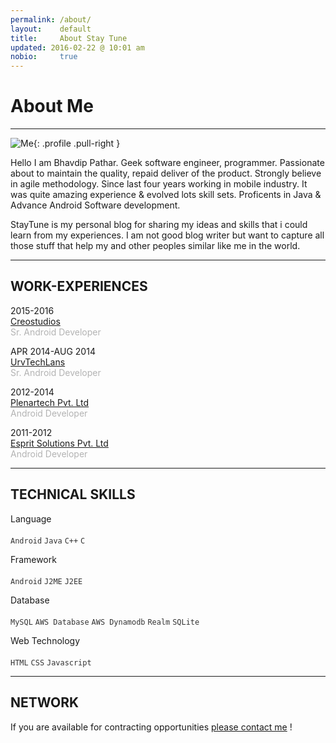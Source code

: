```yaml
---
permalink: /about/
layout:    default
title:     About Stay Tune
updated: 2016-02-22 @ 10:01 am
nobio:     true
---
```


# About Me
------------

![Me](https://i.stack.imgur.com/xF6F1.jpg?s=328&g=1){: .profile .pull-right }


Hello I am Bhavdip Pathar. Geek software engineer, programmer. Passionate about to maintain the quality, repaid deliver of the product. Strongly believe in agile methodology. Since last four years working in mobile industry. It was quite amazing experience & evolved lots skill sets. Proficents in Java & Advance Android Software development.

StayTune is my personal blog for sharing my ideas and skills that i could learn from my experiences. I am not good blog writer but want to capture all those stuff that help my and other peoples similar like me in the world.

***

## WORK-EXPERIENCES

<span class="spanlarger">2015-2016</span><br/>
<a href="http://creolestudios.com/">Creostudios</a><br/>
<span class="spanSmaller" style="color: #b3b3b3">Sr. Android Developer</span>

<span class="spanlarger">APR 2014-AUG 2014</span><br/>
<a href="http://urvatechlabs.com/">UrvTechLans</a><br/>
<span class="spanSmaller" style="color: #b3b3b3">Sr. Android Developer</span>

<span class="spanlarger">2012-2014</span><br/>
<a href="http://http://www.plenartech.com/">Plenartech Pvt. Ltd</a><br/>
<span class="spanSmaller" style="color: #b3b3b3">Android Developer</span>


<span class="spanlarger">2011-2012</span><br/>
<a href="http://www.esprit.co.in/">Esprit Solutions Pvt. Ltd</a><br/>
<span class="spanSmaller" style="color: #b3b3b3">Android Developer</span><br/>

***

## TECHNICAL SKILLS

<span class="spanlarger">Language</span><br/><br/>
<span style="color: #333">`Android` `Java` `C++` `C`</span><br/>

<span class="spanlarger">Framework</span><br/><br/>
<span style="color: #333">`Android` `J2ME` `J2EE`</span><br/>

<span class="spanlarger">Database</span><br/><br/>
<span style="color: #333">`MySQL` `AWS Database` `AWS Dynamodb` `Realm` `SQLite`</span><br/>

<span class="spanlarger">Web Technology</span><br/><br/>
<span style="color: #333">`HTML` `CSS` `Javascript`</span><br/>

***

## NETWORK 

If you are available for contracting opportunities [please contact me](/contact/) !

<div class="aboutme">
<a  class="social-item" href="http://twitter.com/{{ site.data.members.twitter_name}}" title="{{ site.twitter_name }} on Twitter" target="_blank">
	<i class="fa fa-twitter fa-lg"></i>
</a>
	<a  class="social-item" href="http://github.com/{{site.data.members.github_name}}" title="{{site.data.members.github_name}} on Github" target="_blank">
	<i class="fa fa-github fa-lg"></i>
</a>
<a  class="social-item" href="http://stackoverflow.com/users/{{site.data.members.stack_overflow}}" title="{{ site.twitter_name }} on stack_overflow" target="_blank">
	<i class="fa fa-stack-overflow fa-lg"></i>
</a>
<a  class="social-item" href="https://in.linkedin.com/in/{{site.data.members.linked_in}}" title="{{ site.twitter_name }} on LinkedIn" target="_blank">
	<i class="fa fa-linkedin fa-lg"></i>
</a>
</div>